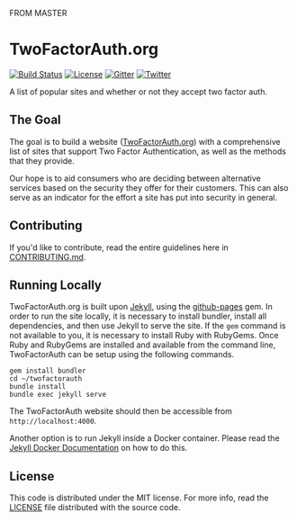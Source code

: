 FROM MASTER

TwoFactorAuth.org
=================

[![Build Status](https://travis-ci.org/2factorauth/twofactorauth.svg)](https://travis-ci.org/2factorauth/twofactorauth)
[![License](https://img.shields.io/badge/license-mit-blue.svg?style=flat)](/LICENSE)
[![Gitter](https://img.shields.io/gitter/room/2factorauth/twofactorauth.svg)](https://gitter.im/2factorauth/twofactorauth)
[![Twitter](https://img.shields.io/badge/Twitter-@2faorg-blue.svg)](https://twitter.com/2faorg)

A list of popular sites and whether or not they accept two factor auth.

## The Goal

The goal is to build a website ([TwoFactorAuth.org](https://twofactorauth.org)) with a comprehensive list of sites that support
Two Factor Authentication, as well as the methods that they provide.

Our hope is to aid consumers who are deciding between alternative services based on the security they
offer for their customers. This can also serve as an indicator for the effort a site has put into security in general.

## Contributing

If you'd like to contribute, read the entire guidelines here in
[CONTRIBUTING.md][contrib].

## Running Locally

TwoFactorAuth.org is built upon [Jekyll](https://jekyllrb.com/), using the [github-pages](https://github.com/github/pages-gem) gem.
In order to run the site locally, it is necessary to install bundler, install all dependencies, and then use Jekyll to serve
the site. If the `gem` command is not available to you, it is necessary to install Ruby with RubyGems.
Once Ruby and RubyGems are installed and available from the command line, TwoFactorAuth can be setup using the following commands.

```
gem install bundler
cd ~/twofactorauth
bundle install
bundle exec jekyll serve
```

The TwoFactorAuth website should then be accessible from `http://localhost:4000`.

Another option is to run Jekyll inside a Docker container.  Please read the [Jekyll Docker Documentation](https://github.com/envygeeks/jekyll-docker/blob/master/README.md) on how to do this.

## License

This code is distributed under the MIT license. For more info, read the
[LICENSE][license] file distributed with the source code.

[contrib]: /CONTRIBUTING.md
[license]: /LICENSE
